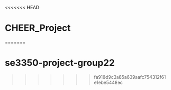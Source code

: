 <<<<<<< HEAD
# CHEER_Project
=======
# se3350-project-group22
>>>>>>> fa918d9c3a85a639aafc754312f61e1ebe5448ec
